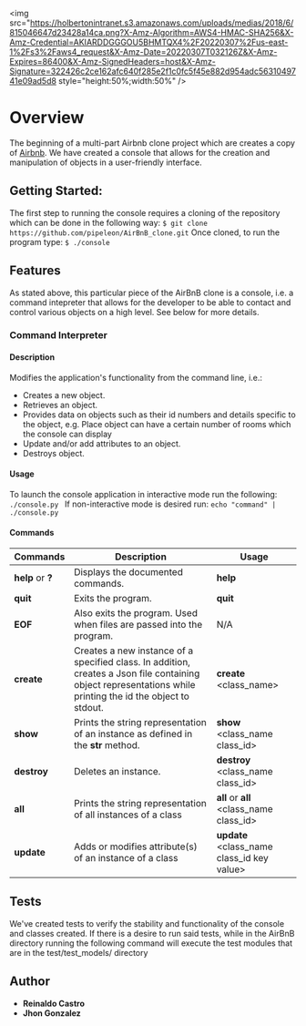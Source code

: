 <img src="https://holbertonintranet.s3.amazonaws.com/uploads/medias/2018/6/815046647d23428a14ca.png?X-Amz-Algorithm=AWS4-HMAC-SHA256&X-Amz-Credential=AKIARDDGGGOU5BHMTQX4%2F20220307%2Fus-east-1%2Fs3%2Faws4_request&X-Amz-Date=20220307T032126Z&X-Amz-Expires=86400&X-Amz-SignedHeaders=host&X-Amz-Signature=322426c2ce162afc640f285e2f1c0fc5f45e882d954adc5631049741e09ad5d8 style="height:50%;width:50%" />

# Overview

The beginning of a multi-part Airbnb clone project which are creates a copy of [Airbnb](https://www.airbnb.com/). We have created a console that allows for the creation and manipulation of objects in a user-friendly interface.

## Getting Started:
The first step to running the console requires a cloning of the repository which can be done in the following way:
`$ git clone https://github.com/pipeleon/AirBnB_clone.git`
Once cloned, to run the program type:
`$ ./console`
## Features
As stated above, this particular piece of the AirBnB clone is a console, i.e. a command intepreter that allows for the developer to be able to contact and control various objects on a high level. See below for more details.
### Command Interpreter
#### Description
Modifies the application's functionality from the command line, i.e.:
+ Creates a new object.
+ Retrieves an object.
+ Provides data on objects such as their id numbers and details specific to the object, e.g. Place object can have a certain number of rooms which the console can display
+ Update and/or add attributes to an object.
+ Destroys object.
#### Usage
To launch the console application in interactive mode run the following:
```./console.py ```
If non-interactive mode is desired run:
```echo "command" | ./console.py ```
#### Commands
Commands | Description | Usage
-------- | ----------- |-------- |
**help** or **?**| Displays the documented commands. | **help**
**quit**     | Exits the program. | **quit**
**EOF**      | Also exits the program. Used when files are passed into the program. | N/A
**create**  | Creates a new instance of a specified class. In addition, creates a Json file containing object representations while printing the id the object to stdout. | **create** \<class_name\>
**show**    | Prints the string representation of an instance as defined in the __str__ method. | **show** \<class_name class_id\>
**destroy** | Deletes an instance. | **destroy** \<class_name class_id\>
**all** | Prints the string representation of all instances of a class| **all** or **all** \<class_name class_id\>
**update** | Adds or modifies attribute(s) of an instance of a class | **update** \<class_name class_id key value\>
## Tests
We've created tests to verify the stability and functionality of the console and classes created. If there is a desire to run said tests, while in the AirBnB directory running the following command will execute the test modules that are in the test/test_models/ directory

## Author

* **Reinaldo Castro**
* **Jhon Gonzalez**
